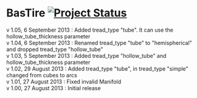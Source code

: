 BasTire [![Project Status](http://stillmaintained.com/basile-laderchi/BasTire.png)](http://stillmaintained.com/basile-laderchi/BasTire)
=======
v 1.05,  6 September 2013 : Added tread\_type "tube". It can use the hollow\_tube\_thickness parameter  
v 1.04,  6 September 2013 : Renamed tread\_type "tube" to "hemispherical" and dropped tread\_type "hollow\_tube"  
v 1.03,  5 September 2013 : Added tread\_type "hollow\_tube" and hollow\_tube\_thickness parameter  
v 1.02, 29    August 2013 : Added tread\_type "tube", in tread\_type "simple" changed from cubes to arcs  
v 1.01, 27    August 2013 : Fixed invalid Manifold  
v 1.00, 27    August 2013 : Initial release
